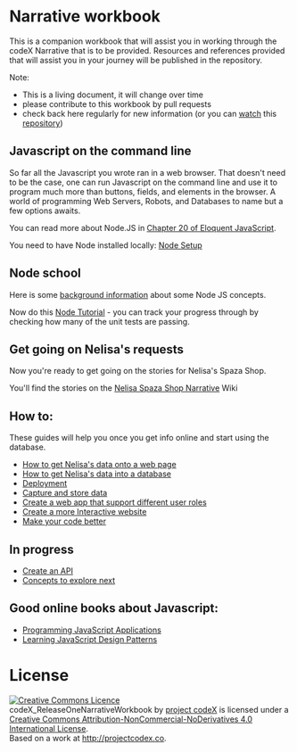 # Narrative workbook

This is a companion workbook that will assist you in working through the codeX Narrative that is to be provided. Resources and references provided that will assist you in your journey will be published in the repository.

Note:

* This is a living document, it will change over time
* please contribute to this workbook by pull requests
* check back here regularly for new information  (or you can [watch](https://help.github.com/articles/watching-repositories/) this [repository](https://github.com/codex-academy/codeX_ReleaseOneNarrativeWorkbook))

## Javascript on the command line

So far all the Javascript you wrote ran in a web browser. That doesn't need to be the case, one can run Javascript on the command line and use it to program much more than buttons, fields, and elements in the browser. A world of programming Web Servers, Robots, and Databases to name but a few options awaits.

You can read more about Node.JS in [Chapter 20 of Eloquent JavaScript](http://eloquentjavascript.net/20_node.html).

You need to have Node installed locally: [Node Setup](NodeSetup.md)

## Node school

Here is some [background information](NodeBackground.md) about some Node JS concepts.

Now do this [Node Tutorial](node-tutorial/README.md) - you can track your progress through by checking how many of the unit tests are passing.

## Get going on Nelisa's requests

Now you're ready to get going on the stories for Nelisa's Spaza Shop.

You'll find the stories on the [Nelisa Spaza Shop Narrative](https://github.com/codex-academy/NelisaSpazaShopNarrative/wiki) Wiki

## How to:
These guides will help you once you get info online and start using the database.

* [How to get Nelisa's data onto a web page](./CreateOnlineReports.md)
* [How to get Nelisa's data into a database](./DataModellingAndPersistence.md)
* [Deployment](./Deployment.md)
* [Capture and store data](./StoringData.md)
* [Create a web app that support different user roles](./LoginAndUserRoles.md)
* [Create a more Interactive website](./MoreInterActive.md)
* [Make your code better](./CodeCleanupAndRefactor.md)

## In progress
* [Create an API](./CreateAPI.md)
* [Concepts to explore next](./ConceptsToExplore.md)

## Good online books about Javascript:

* [Programming JavaScript Applications](http://chimera.labs.oreilly.com/books/1234000000262/index.html)
* [Learning JavaScript Design Patterns](http://addyosmani.com/resources/essentialjsdesignpatterns/book/)
 
# License

<a rel="license" href="http://creativecommons.org/licenses/by-nc-nd/4.0/"><img alt="Creative Commons Licence" style="border-width:0" src="https://i.creativecommons.org/l/by-nc-nd/4.0/88x31.png" /></a><br /><span xmlns:dct="http://purl.org/dc/terms/" property="dct:title">codeX_ReleaseOneNarrativeWorkbook</span> by <a xmlns:cc="http://creativecommons.org/ns#" href="project codeX" property="cc:attributionName" rel="cc:attributionURL">project codeX</a> is licensed under a <a rel="license" href="http://creativecommons.org/licenses/by-nc-nd/4.0/">Creative Commons Attribution-NonCommercial-NoDerivatives 4.0 International License</a>.<br />Based on a work at <a xmlns:dct="http://purl.org/dc/terms/" href="http://projectcodex.co" rel="dct:source">http://projectcodex.co</a>.

